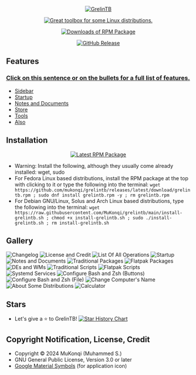 <p align="center"><a href="https://github.com/mukonqi/grelintb/releases"><img src="https://github.com/mukonqi/grelintb/blob/main/app/icon.png?raw=true" alt="GrelinTB"></img></a></p>
<p align="center"><a href="https://github.com/mukonqi/grelintb/releases"><img src="https://img.shields.io/badge/Great%20toolbox%20for%20some%20Linux%20distributions.-376296" alt="Great toolbox for some Linux distributions."></img></a></p>
<p align="center"><a href="https://github.com/mukonqi/grelintb/releases"><img src="https://img.shields.io/github/downloads/mukonqi/grelintb/total?label=Downloads of RPM Package" alt="Downloads of RPM Package"></img></a></p>
<p align="center"><a href="https://github.com/mukonqi/grelintb/releases"><img src="https://img.shields.io/github/v/release/mukonqi/grelintb?label=Latest Release" alt="GitHub Release"></a></p>

## Features
### [Click on this sentence or on the bullets for a full list of features.](https://github.com/MuKonqi/grelintb/wiki/#features)
- [Sidebar](https://github.com/MuKonqi/grelintb/wiki/#sidebar)
- [Startup](https://github.com/MuKonqi/grelintb/wiki/#startup)
- [Notes and Documents](https://github.com/MuKonqi/grelintb/wiki/#notes-and-documents)
- [Store](https://github.com/MuKonqi/grelintb/wiki/#store)
- [Tools](https://github.com/MuKonqi/grelintb/wiki/#tools)
- [Also](https://github.com/MuKonqi/grelintb/wiki/#also)
## Installation

<p align="center"><a href="https://github.com/mukonqi/grelintb/releases/latest/download/grelintb.rpm"><img src="https://img.shields.io/github/v/release/mukonqi/grelintb?label=RPM Package" alt="Latest RPM Package"></a></p>

- Warning: Install the following, although they usually come already installed: wget, sudo
- For Fedora Linux based distributions, install the RPM package at the top with clicking to it or type the following into the terminal: ```wget https://github.com/mukonqi/grelintb/releases/latest/download/grelintb.rpm ; sudo dnf install grelintb.rpm -y ; rm grelintb.rpm```
- For Debian GNU/Linux, Solus and Arch Linux based distributions, type the following into the terminal: 
```wget https://raw.githubusercontent.com/MuKonqi/grelintb/main/install-grelintb.sh ; chmod +x install-grelintb.sh ; sudo ./install-grelintb.sh ; rm install-grelintb.sh```
## Gallery
![Changelog](./gallery/GrelinTB%20v1.3.6.0%20(Changelog).png)
![License and Credit](./gallery/GrelinTB%20v1.3.6.1%20(License%20and%20Credit).png)
![List Of All Operations](./gallery/GrelinTB%20v1.3.6.0%20(List%20Of%20All%20Operations).png)
![Startup](./gallery/GrelinTB%20v1.3.6.1%20(Startup).png)
![Notes and Documents](./gallery/GrelinTB%20v1.3.6.0%20(Notes%20and%20Documents).png)
![Traditional Packages](./gallery/GrelinTB%20v1.3.6.0%20(Traditional%20Packages).png)
![Flatpak Packages](./gallery/GrelinTB%20v1.3.6.0%20(Flatpak%20Packages).png)
![DEs and WMs](./gallery/GrelinTB%20v1.3.6.0%20(DEs%20and%20WMs).png)
![Traditional Scripts](./gallery/GrelinTB%20v1.3.6.0%20(Traditional%20Scripts).png)
![Flatpak Scripts](./gallery/GrelinTB%20v1.3.6.0%20(Flatpak%20Scripts).png)
![Systemd Services](./gallery/GrelinTB%20v1.3.6.0%20(Systemd%20Services).png)
![Configure Bash and Zsh (Buttons)](./gallery/GrelinTB%20v1.3.6.0%20(Configure%20Bash%20and%20Zsh%20(Buttons)).png)
![Configure Bash and Zsh (File)](./gallery/GrelinTB%20v1.3.6.0%20(Configure%20Bash%20and%20Zsh%20(File)).png)
![Change Computer's Name](./gallery/GrelinTB%20v1.3.6.0%20(Change%20Computer's%20Name).png)
![About Some Distributions](./gallery/GrelinTB%20v1.3.6.0%20(About%20Some%20Distributions).png)
![Calculator](./gallery/GrelinTB%20v1.3.6.0%20(Calculator).png)
## Stars
- Let's give a ⭐ to GrelinTB!
[![Star History Chart](https://api.star-history.com/svg?repos=mukonqi/grelintb&type=Date)](https://star-history.com/#mukonqi/grelintb&Date)
## Copyright Notification, License, Credit
- Copyright &copy; 2024 MuKonqi (Muhammed S.)
- GNU General Public License, Version 3.0 or later
- [Google Material Symbols](https://fonts.google.com/icons?selected=Material%20Symbols%20Outlined%3Aconstruction%3AFILL%400%3Bwght%40700%3BGRAD%40200%3Bopsz%4048) (for application icon)